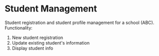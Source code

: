 # Student Management
Student registration and student profile management for a school (ABC).
Functionality: 
1. New student registration
2. Update existing student's information
3. Display student info 

